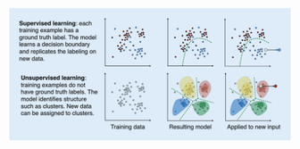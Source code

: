 
![Hello IST 707](part-1/68747470733a2f2f75706c6f61642e77696b696d656469612e6f72672f77696b6970656469612f636f6d6d6f6e732f622f62382f537570657276697365645f616e645f756e737570657276697365645f6d616368696e655f6c6561726e696e672e77656270.webp)
